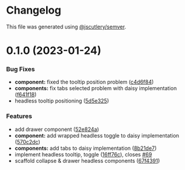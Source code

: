 # Changelog

This file was generated using [@jscutlery/semver](https://github.com/jscutlery/semver).

# 0.1.0 (2023-01-24)


### Bug Fixes

* **component:** fixed the tooltip position problem ([c4d6f84](https://github.com/qwikifiers/qwik-ui/commit/c4d6f84c7187058f71628699764e964b7528630c))
* **components:** fix tabs selected problem with daisy implementation ([f641f18](https://github.com/qwikifiers/qwik-ui/commit/f641f1894cde2123bbbe8a2aa4205cb20dcf19cf))
* headless tooltip positioning ([5d5e325](https://github.com/qwikifiers/qwik-ui/commit/5d5e3251d06f5c7e45706c6da1c1cff5074e2166))


### Features

* add drawer component ([52e824a](https://github.com/qwikifiers/qwik-ui/commit/52e824a692d3272f0b997d00b24ba64276576d60))
* **component:** add wrapped headless toggle to daisy implementation ([570c2dc](https://github.com/qwikifiers/qwik-ui/commit/570c2dc02966cc1d10a0290a6bfef912fa2d7f19))
* **components:** add tabs to daisy implementation ([8b21de7](https://github.com/qwikifiers/qwik-ui/commit/8b21de72f1d5bd055a2f1bcdfe5e36699d7f03a0))
* implement headless tooltip, toggle ([16ff76c](https://github.com/qwikifiers/qwik-ui/commit/16ff76ce28ce687022f61f23746ff69c5daf22b1)), closes [#69](https://github.com/qwikifiers/qwik-ui/issues/69)
* scaffold collapse & drawer headless components ([67f4391](https://github.com/qwikifiers/qwik-ui/commit/67f4391a2d4a91a3a93dfbfe727051e52065062e))
